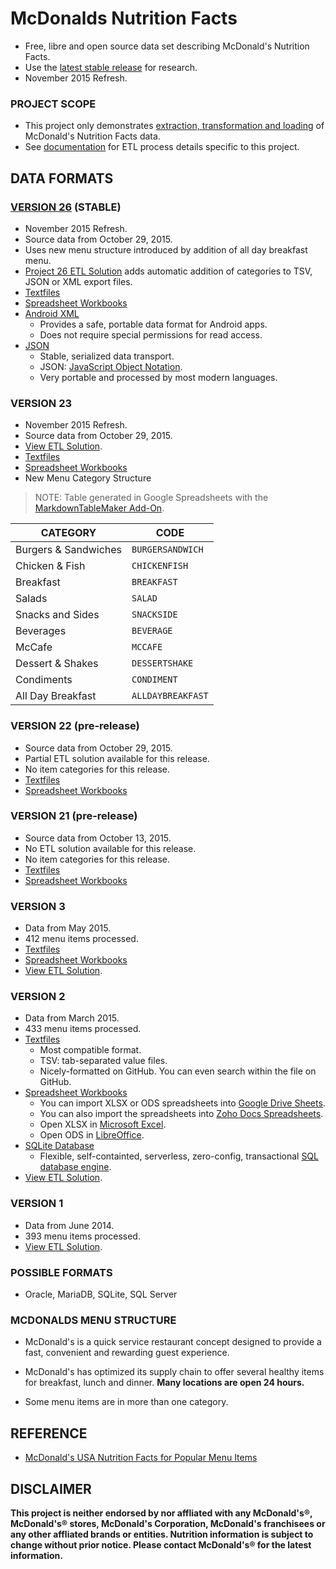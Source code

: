 # McDonalds Nutrition Facts

  + Free, libre and open source data set describing McDonald's Nutrition Facts.
  + Use the [latest stable release][gh_stable] for research.
  + November 2015 Refresh.

### PROJECT SCOPE

+ This project only demonstrates [extraction, transformation and loading][wiki_etl] of McDonald's Nutrition Facts data.
+ See [documentation][gh_docs] for ETL process details specific to this project.

## DATA FORMATS

### [VERSION 26][gh_stable] (STABLE)

  + November 2015 Refresh.
  + Source data from October 29, 2015.
  + Uses new menu structure introduced by addition of all day breakfast menu.
  + [Project 26 ETL Solution][gh_docs] adds automatic addition of categories to TSV, JSON or XML export files.
  + [Textfiles][gh_textfiles]
  + [Spreadsheet Workbooks][gh_workbooks]
  + [Android XML][gh_xml]
    + Provides a safe, portable data format for Android apps.
    + Does not require special permissions for read access.
  + [JSON][gh_json]
    + Stable, serialized data transport.
    + JSON: [JavaScript Object Notation][web_json].
    + Very portable and processed by most modern languages.


### VERSION 23

  + November 2015 Refresh.
  + Source data from October 29, 2015.
  + [View ETL Solution][gh_docs].
  + [Textfiles][gh_textfiles]
  + [Spreadsheet Workbooks][gh_workbooks]
  + New Menu Category Structure

> NOTE: Table generated in Google Spreadsheets with the [MarkdownTableMaker Add-On][markdownstore].

|  **CATEGORY** | **CODE** |
|  ------ | ------ |
|  Burgers & Sandwiches | `BURGERSANDWICH` |
|  Chicken & Fish | `CHICKENFISH` |
|  Breakfast | `BREAKFAST` |
|  Salads | `SALAD` |
|  Snacks and Sides | `SNACKSIDE` |
|  Beverages | `BEVERAGE` |
|  McCafe | `MCCAFE` |
|  Dessert & Shakes | `DESSERTSHAKE` |
|  Condiments | `CONDIMENT` |
|  All Day Breakfast | `ALLDAYBREAKFAST` |

### VERSION 22 (pre-release)

  + Source data from October 29, 2015.
  + Partial ETL solution available for this release.
  + No item categories for this release.
  + [Textfiles][gh_textfiles]
  + [Spreadsheet Workbooks][gh_workbooks]


### VERSION 21 (pre-release)

  + Source data from October 13, 2015.
  + No ETL solution available for this release.
  + No item categories for this release.
  + [Textfiles][gh_textfiles]
  + [Spreadsheet Workbooks][gh_workbooks]


### VERSION 3

+ Data from May 2015.
+ 412 menu items processed.
+ [Textfiles][gh_textfiles]
+ [Spreadsheet Workbooks][gh_workbooks]
+ [View ETL Solution][gh_docs].


### VERSION 2

+ Data from March 2015.
+ 433 menu items processed.
+ [Textfiles][gh_textfiles]
  + Most compatible format.
  + TSV: tab-separated value files.
  + Nicely-formatted on GitHub. You can even search within the file on GitHub.
+ [Spreadsheet Workbooks][gh_workbooks]
  + You can import XLSX or ODS spreadsheets into [Google Drive Sheets][g_sheets].
  + You can also import the spreadsheets into [Zoho Docs Spreadsheets][z_sheets].
  + Open XLSX in [Microsoft Excel][ms_excel].
  + Open ODS in [LibreOffice][web_libre].
+ [SQLite Database][gh_sql]
  + Flexible, self-containted, serverless, zero-config, transactional [SQL database engine](http://www.sqlite.org/).
+ [View ETL Solution][gh_docs].


### VERSION 1

+ Data from June 2014.
+ 393 menu items processed.
+ [View ETL Solution][gh_docs].


### POSSIBLE FORMATS

  + Oracle, MariaDB, SQLite, SQL Server

### MCDONALDS MENU STRUCTURE

  + McDonald's is a quick service restaurant concept designed to provide a fast,
  convenient and rewarding guest experience.

  + McDonald's has optimized its supply chain to offer several healthy
  items for breakfast, lunch and dinner. **Many locations are open 24 hours.**

  + Some menu items are in more than one category.
  

## REFERENCE

+ [McDonald's USA Nutrition Facts for Popular Menu Items][web_mcdpdf]

## DISCLAIMER

**This project is neither endorsed by nor affliated with any McDonald's®,  McDonald's® stores, McDonald's Corporation, McDonald's franchisees or any other affliated brands or entities. Nutrition information is subject to change without prior notice. Please contact McDonald's® for the latest information.**




[g_sheets]: https://www.google.com/sheets/about/index.html
[gh_docs]: https://github.com/pffy/data-mcdonalds-nutrition-facts/tree/master/docs
[gh_json]: https://github.com/pffy/data-mcdonalds-nutrition-facts/tree/master/json
[gh_sql]: https://github.com/pffy/data-mcdonalds-nutrition-facts/tree/master/sql
[gh_stable]: https://github.com/pffy/data-mcdonalds-nutrition-facts/releases/latest
[gh_textfiles]: https://github.com/pffy/data-mcdonalds-nutrition-facts/tree/master/textfiles
[gh_workbooks]: https://github.com/pffy/data-mcdonalds-nutrition-facts/tree/master/workbooks
[gh_xml]: https://github.com/pffy/data-mcdonalds-nutrition-facts/tree/master/xml
[markdownstore]: https://chrome.google.com/webstore/detail/markdowntablemaker/cofkbgfmijanlcdooemafafokhhaeold
[ms_excel]: https://products.office.com/en-us/excel
[web_json]: http://www.json.org/
[web_libre]: https://www.libreoffice.org/download/libreoffice-fresh/
[web_mcdpdf]: http://nutrition.mcdonalds.com/getnutrition/nutritionfacts.pdf
[wiki_etl]: https://en.wikipedia.org/wiki/Extract,_transform,_load
[z_sheets]: https://www.zoho.com/docs/sheet.html
